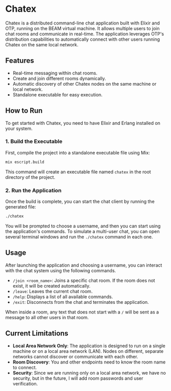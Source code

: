 # Chatex

Chatex is a distributed command-line chat application built with Elixir and OTP, running on the BEAM virtual machine. It allows multiple users to join chat rooms and communicate in real-time. The application leverages OTP's distribution capabilities to automatically connect with other users running Chatex on the same local network.

## Features

- Real-time messaging within chat rooms.
- Create and join different rooms dynamically.
- Automatic discovery of other Chatex nodes on the same machine or local network.
- Standalone executable for easy execution.

## How to Run

To get started with Chatex, you need to have Elixir and Erlang installed on your system.

### 1. Build the Executable

First, compile the project into a standalone executable file using Mix:

```bash
mix escript.build
```

This command will create an executable file named `chatex` in the root directory of the project.

### 2. Run the Application

Once the build is complete, you can start the chat client by running the generated file:

```bash
./chatex
```

You will be prompted to choose a username, and then you can start using the application's commands. To simulate a multi-user chat, you can open several terminal windows and run the `./chatex` command in each one.

## Usage

After launching the application and choosing a username, you can interact with the chat system using the following commands.

- `/join <room_name>`: Joins a specific chat room. If the room does not exist, it will be created automatically.
- `/leave`: Leaves the current chat room.
- `/help`: Displays a list of all available commands.
- `/exit`: Disconnects from the chat and terminates the application.

When inside a room, any text that does not start with a `/` will be sent as a message to all other users in that room.

## Current Limitations

- **Local Area Network Only**: The application is designed to run on a single machine or on a local area network (LAN). Nodes on different, separate networks cannot discover or communicate with each other.
- **Room Discovery**: You and other endpoints need to know the room name to connect.
- **Security**: Since we are running only on a local area network, we have no security, but in the future, I will add room passwords and user verification.

